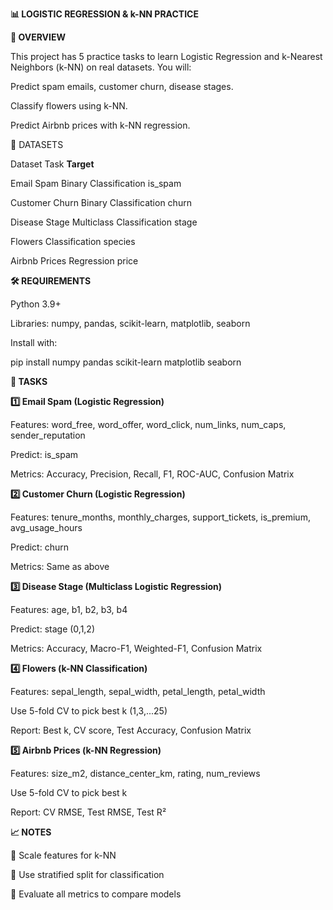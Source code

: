 **📊 LOGISTIC REGRESSION & k-NN PRACTICE**

**🚀 OVERVIEW**

This project has 5 practice tasks to learn Logistic Regression and k-Nearest Neighbors (k-NN) on real datasets.
You will:

Predict spam emails, customer churn, disease stages.

Classify flowers using k-NN.

Predict Airbnb prices with k-NN regression.









📂 DATASETS

Dataset	Task	**Target**

Email Spam	Binary Classification	is_spam

Customer Churn	Binary Classification	churn

Disease Stage	Multiclass Classification	stage

Flowers	Classification	species

Airbnb Prices	Regression	price











**🛠 REQUIREMENTS**

Python 3.9+

Libraries: numpy, pandas, scikit-learn, matplotlib, seaborn

Install with:

pip install numpy pandas scikit-learn matplotlib seaborn










**📌 TASKS**

**1️⃣ Email Spam (Logistic Regression)**

Features: word_free, word_offer, word_click, num_links, num_caps, sender_reputation

Predict: is_spam

Metrics: Accuracy, Precision, Recall, F1, ROC-AUC, Confusion Matrix



**2️⃣ Customer Churn (Logistic Regression)**

Features: tenure_months, monthly_charges, support_tickets, is_premium, avg_usage_hours

Predict: churn

Metrics: Same as above



**3️⃣ Disease Stage (Multiclass Logistic Regression)**

Features: age, b1, b2, b3, b4

Predict: stage (0,1,2)

Metrics: Accuracy, Macro-F1, Weighted-F1, Confusion Matrix



**4️⃣ Flowers (k-NN Classification)**

Features: sepal_length, sepal_width, petal_length, petal_width

Use 5-fold CV to pick best k (1,3,...25)

Report: Best k, CV score, Test Accuracy, Confusion Matrix



**5️⃣ Airbnb Prices (k-NN Regression)**

Features: size_m2, distance_center_km, rating, num_reviews

Use 5-fold CV to pick best k

Report: CV RMSE, Test RMSE, Test R²






**📈 NOTES**

🔹 Scale features for k-NN

🔹 Use stratified split for classification

🔹 Evaluate all metrics to compare models
